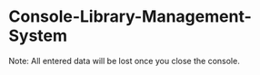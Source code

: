 # Console-Library-Management-System

Note: All entered data will be lost once you close the console.
